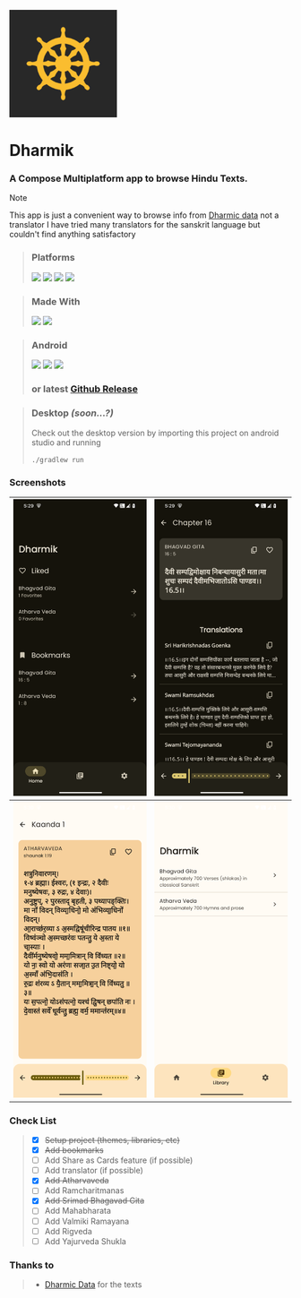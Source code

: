 ![](fastlane/metadata/android/en-US/images/icon-192-maskable.png)

# Dharmik

### A Compose Multiplatform app to browse Hindu Texts.

> [!NOTE]
> This app is just a convenient way to browse info from [Dharmic data](https://github.com/bhavykhatri/DharmicData) not a translator
> I have tried many translators for the sanskrit language but couldn't find anything satisfactory 

> ### Platforms
> [<img src="https://ziadoua.github.io/m3-Markdown-Badges/badges/Android/android2.svg">]()
> [<img src="https://ziadoua.github.io/m3-Markdown-Badges/badges/Windows/windows2.svg">]()
> [<img src="https://ziadoua.github.io/m3-Markdown-Badges/badges/macOS/macos3.svg">]()
> [<img src="https://ziadoua.github.io/m3-Markdown-Badges/badges/Linux/linux2.svg">]()

> ### Made With
> [<img src="https://ziadoua.github.io/m3-Markdown-Badges/badges/AndroidStudio/androidstudio2.svg">]()
> [<img src="https://ziadoua.github.io/m3-Markdown-Badges/badges/Kotlin/kotlin1.svg">]()

> ### Android
> <a href="https://apt.izzysoft.de/packages/com.shub39.dharmik/latest"><img src="https://gitlab.com/IzzyOnDroid/repo/-/raw/master/assets/IzzyOnDroid.png" height="80"></a>
> [<img src="https://www.openapk.net/images/openapk-badge.png" height=80>](https://www.openapk.net/dharmik/com.shub39.dharmik/)
> [<img src="https://www.androidfreeware.net/images/androidfreeware-badge.png" height=80>](https://www.androidfreeware.net/download-dharmik-apk.html)
> ### or latest [Github Release](https://github.com/shub39/Dharmik/releases)

> ### Desktop *(soon...?)*
> Check out the desktop version by importing this project on android studio and running 
> ```shell
> ./gradlew run
> ```

### Screenshots
| ![1](fastlane/metadata/android/en-US/images/phoneScreenshots/1.png) | ![2](fastlane/metadata/android/en-US/images/phoneScreenshots/2.png) |
|:-------------------------------------------------------------------:|:-------------------------------------------------------------------:|
| ![3](fastlane/metadata/android/en-US/images/phoneScreenshots/3.png) | ![6](fastlane/metadata/android/en-US/images/phoneScreenshots/4.png) |

### Check List
> - [x] ~~Setup project (themes, libraries, etc)~~
> - [x] ~~Add bookmarks~~
> - [ ] Add Share as Cards feature (if possible)
> - [ ] Add translator (if possible)
> - [x] ~~Add Atharvaveda~~
> - [ ] Add Ramcharitmanas
> - [x] ~~Add Srimad Bhagavad Gita~~
> - [ ] Add Mahabharata
> - [ ] Add Valmiki Ramayana
> - [ ] Add Rigveda
> - [ ] Add Yajurveda Shukla

### Thanks to
> - [Dharmic Data](https://github.com/bhavykhatri/DharmicData) for the texts